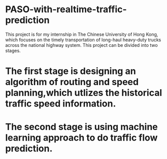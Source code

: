 # PASO-with-realtime-traffic-prediction
This project is for my internship in The Chinese University of Hong Kong, which focuses on 
the timely transportation of long-haul heavy-duty trucks across the national highway system.
This project can be divided into two stages.
# The first stage is designing an algorithm of routing and speed planning,which utlizes the historical traffic speed information.
# The second stage is using machine learning approach to do traffic flow prediction.
